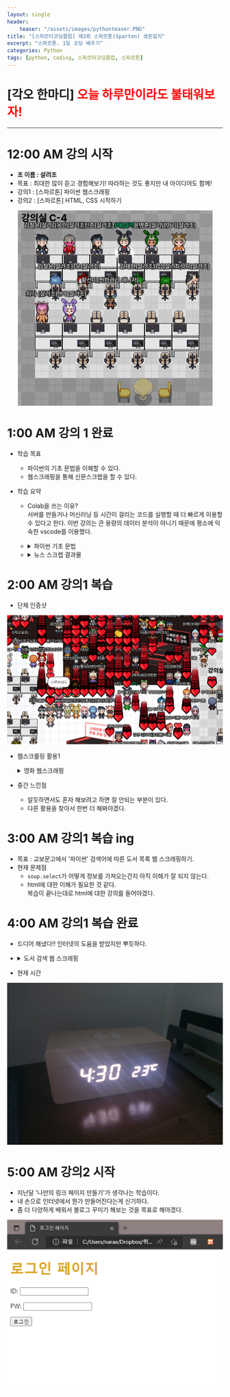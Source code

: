 ```yaml
---
layout: single
header:
    teaser: "/assets/images/pythonteaser.PNG"
title: "[스파르타코딩클럽] 제3회 스파르톤(Sparton) 생존일지"
excerpt: "스파르톤. 1일 코딩 배우기"
categories: Python
tags: [python, coding, 스파르타코딩클럽, 스파르톤]
---
```


# [각오 한마디] <font color='red'> 오늘 하루만이라도 불태워보자! </font> 

* * * 

# 12:00 AM 강의 시작
* **조 이름 : 살려조**
* 목표 : 최대한 많이 듣고 경험해보기! 따라하는 것도 좋지만 내 아이디어도 함께!
* 강의1 : [스파르톤] 파이썬 웹스크래핑
* 강의2 : [스파르톤] HTML, CSS 시작하기

<p style="text-align:center;">
    <img src="/assets/images/sparton/figure1.PNG">
</p>

# 1:00 AM 강의 1 완료
* 학습 목표
    * 파이썬의 기초 문법을 이해할 수 있다. 
    * 웹스크래핑을 통해 신문스크랩을 할 수 있다. 


* 학습 요약
    * Colab을 쓰는 이유? <br>
    서버를 만들거나 머신러닝 등 시간이 걸리는 코드를 실행할 때 더 빠르게 이용할 수 있다고 한다. 이번 강의는 큰 용량의 데이터 분석이 아니기 때문에 평소에 익숙한 vscode를 이용했다. 
    * <details>
        <summary>
        파이썬 기초 문법

        </summary>
        <div markdown="1">
        * 리스트 : `[](대괄호)`
        * 딕셔너리 : `{key : value}(소괄호)`
        * 함수 
            ```python
            def 함수이름(input):
                함수내용
                return 반환값
            ``` 
        * 조건문 
            ```python
            if 조건:
                True일 때 내용
            else:
                False일 때 내용
            ```
        * 반복문
            ```python
            for i in num:
                반복내용
            ```
        </div>
        </details> 
        
    * <details>
        <summary>
        뉴스 스크랩 결과물

        </summary> 
        <div markdown="1">
        ```python
        <'태풍' 관련 뉴스 검색 결과입니다.>
        연합뉴스, 정부, 태풍 '난마돌' 선제 대응…중대본 1단계 가동
        URL: https://www.yna.co.kr/view/AKR20220917037900530?input=1195m
        SBS, 초강력으로 커지는 태풍 '난마돌'…모레 한반도 근처로
        URL: https://news.sbs.co.kr/news/endPage.do?news_id=N1006899929&plink=ORI&cooper=NAVER
        YTN, 日 "난마돌, 과거 경험 못 한 태풍"...특별경보 발령할 수도
        URL: https://www.ytn.co.kr/_ln/0104_202209171931272799
        중앙일보, 한국 접근하는 '난마돌'…18일부터 전국 태풍 영향권 들어간다
        URL: https://www.joongang.co.kr/article/25102371
        SBS, '초강력 태풍'으로 발달할 '난마돌'…월요일 새벽 최근접
        URL: https://news.sbs.co.kr/news/endPage.do?news_id=N1006900022&plink=ORI&cooper=NAVER
        조선비즈, 한덕수 총리, 태풍 난마돌 점검회의…”사전대피 만전”
        URL: https://biz.chosun.com/policy/politics/2022/09/17/FPF5EW2Y4JGFTN52QWH6EU5SN4/?utm_source=naver&utm_medium=original&utm_campaign=biz
        동아일보, 태풍 난마돌 곧 ‘초강력’으로 북상…19일 새벽 한반도 최근접
        URL: https://www.donga.com/news/article/all/20220917/115495851/2
        SBS Biz, 태풍 '난마돌' 북상에 제주 해안가 일부 출입 통제
        URL: https://biz.sbs.co.kr/article_hub/20000080775?division=NAVER
        노컷뉴스, 태풍 난마돌 북상…경남 '비상 1단계' 앞당겨 돌입
        URL: https://www.nocutnews.co.kr/news/5818875
        TV조선, 태풍 난마돌 '초강력' 발달…18일부터 영향권
        URL: http://news.tvchosun.com/site/data/html_dir/2022/09/17/2022091790072.html
        ```
        </div>
        </details> 
    

# 2:00 AM 강의1 복습
* 단체 인증샷
<p style="text-align:center;">
    <img src="/assets/images/sparton/figure3.PNG">
</p>

* 웹스크롤링 활용1
    <details>
    <summary>
        영화 웹스크래핑

    </summary> 
    <div markdown="1">
    ```python
    < 20220916 일자 영화 Top 50 입니다.>
    01 인생은 뷰티풀: 비타돌체 9.80
    02 탑건: 매버릭 9.77
    03 클라우스 9.71
    04 할머니의 먼 집 9.62
    05 그린 북 9.60
    06 가버나움 9.59
    07 밥정 9.58
    08 베일리 어게인 9.54
    09 원더 9.53
    010 아일라 9.52
    11 디지몬 어드벤처 라스트 에볼루션 : 인연 9.51
    12 극장판 바이올렛 에버가든 9.50
    ...
    ```
    </div>
    </details> 

* 중간 느낀점 
    * 알듯하면서도 혼자 해보려고 하면 잘 안되는 부분이 있다. 
    * 다른 활용을 찾아서 한번 더 해봐야겠다. 

# 3:00 AM 강의1 복습 ing
* 목표 : 교보문고에서 '파이썬' 검색어에 따른 도서 목록 웹 스크래핑하기.
* 현재 문제점 
    * `soup.select`가 어떻게 정보를 가져오는건지 아직 이해가 잘 되지 않는다.
    * html에 대한 이해가 필요한 것 같다. <br>
    복습이 끝나는대로 html에 대한 강의를 들어야겠다.

# 4:00 AM 강의1 복습 완료
* 드디어 해냈다!! 인터넷의 도움을 받았지만 뿌듯하다.
* <details>
    <summary>
        도서 검색 웹 스크래핑

    </summary> 
    <div markdown="1">
    ```python
    import requests 
    from bs4 import BeautifulSoup

    def book_search(book):
        headers = {'User-Agent' : 'Mozilla/5.0 (Windows NT 10.0; Win64; x64)AppleWebKit/537.36 (KHTML, like Gecko) Chrome/73.0.3683.86 Safari/537.36'}
        data = requests.get(f'https://search.kyobobook.co.kr/web/search?vPstrKeyWord={book}&orderClick=LAG',headers=headers)

        soup = BeautifulSoup(data.text, 'html.parser')

        trs = soup.select('#search_list tr')
        num = 0
        author = []

        print(f'<"{book}"에 대한 도서 검색 결과입니다.>')

        for tr in trs:
            num += 1
            subject = tr.select_one('.title strong').text
            URL = tr.select_one('.title a')['href']
            rate = tr.select_one('.info div b').text
            author = tr.select('.author a')
            price = tr.select_one('.org_price').text
            discount = tr.select_one('.sell_price strong').text
            print(num,'.', subject, '| 출판사: ', author[len(author)-1].text, 
                '| 정가: ', price, '| 판매가: ', discount, 
                '| 평점: ', rate, ' / 10.0 \nURL: ', URL, sep="")

    book_search('파이썬')
    ```
    
    ```
    <"파이썬"에 대한 도서 검색 결과입니다.>
    1. 혼자 공부하는 파이썬| 출판사: 한빛미디어| 정가: 22,000원| 판매가: 19,800원| 평점: 9.7 / 10.0 
    URL: http://www.kyobobook.co.kr/product/detailViewKor.laf?ejkGb=KOR&mallGb=KOR&barcode=9791162245651&orderClick=LAG&Kc=
    2. Do it! 점프 투 파이썬| 출판사: 이지스퍼블리싱| 정가: 18,800원| 판매가: 16,920원| 평점: 9.3 / 10.0 
    URL: http://www.kyobobook.co.kr/product/detailViewKor.laf?ejkGb=KOR&mallGb=KOR&barcode=9791163030911&orderClick=LAG&Kc=
    3. 파이썬 for Beginner| 출판사: 한빛아카데미| 정가: 25,000원| 판매가: 24,250원| 평점: 10 / 10.0 
    URL: http://www.kyobobook.co.kr/product/detailViewKor.laf?ejkGb=KOR&mallGb=KOR&barcode=9791156645740&orderClick=LAG&Kc=
    4.파이어족 강환국의 하면 된다! 퀀트 투자| 출판사: 에프엔미디어| 정가: 18,700원| 판매가: 16,830원| 평점: 9.6 / 10.0 
    URL: http://www.kyobobook.co.kr/product/detailViewKor.laf?ejkGb=KOR&mallGb=KOR&barcode=9791188754489&orderClick=LAG&Kc=
    5. 혼자 공부하는 첫 프로그래밍 with 파이썬| 출판사: 한빛미디어| 정가: 17,000원| 판매가: 15,300원| 평점: 8.5 / 10.0 
    URL: http://www.kyobobook.co.kr/product/detailViewKor.laf?ejkGb=KOR&mallGb=KOR&barcode=9791162243039&orderClick=LAG&Kc=
    ...
    ```
    </div>
    </details> 

* 현재 시간
<p style="text-align:center;">
    <img src="/assets/images/sparton/figure4.jpg">
</p>

# 5:00 AM 강의2 시작
* 지난달 '나만의 링크 페이지 만들기'가 생각나는 학습이다.
* 내 손으로 인터넷에서 뭔가 만들어진다는게 신기하다.
* 좀 더 다양하게 배워서 블로그 꾸미기 해보는 것을 목표로 해야겠다. 
<p style="text-align:center;">
    <img src="/assets/images/sparton/figure5.PNG">
</p>